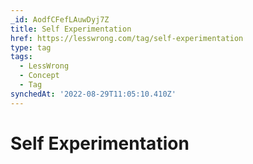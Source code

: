 ```yaml
---
_id: AodfCFefLAuwDyj7Z
title: Self Experimentation
href: https://lesswrong.com/tag/self-experimentation
type: tag
tags:
  - LessWrong
  - Concept
  - Tag
synchedAt: '2022-08-29T11:05:10.410Z'
---
```

# Self Experimentation

